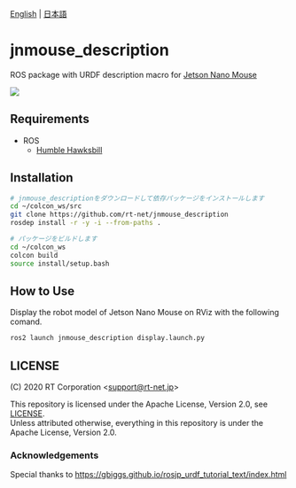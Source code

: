 [English](README.en.md) | [日本語](README.md)

# jnmouse_description

ROS package with URDF description macro for [Jetson Nano Mouse](https://rt-net.jp/products/jetson_nano_mouse/)

![](https://rt-net.github.io/images/jetson-nano-mouse/jnmouse_rviz.png)

## Requirements

- ROS
  - [Humble Hawksbill](https://docs.ros.org/en/foxy/Releases/Release-Humble-Hawksbill.html)

## Installation

```sh
# jnmouse_descriptionをダウンロードして依存パッケージをインストールします
cd ~/colcon_ws/src
git clone https://github.com/rt-net/jnmouse_description
rosdep install -r -y -i --from-paths .

# パッケージをビルドします
cd ~/colcon_ws
colcon build
source install/setup.bash
```

## How to Use

Display the robot model of Jetson Nano Mouse on RViz with the following comand.

```sh
ros2 launch jnmouse_description display.launch.py
```

## LICENSE

(C) 2020 RT Corporation \<support@rt-net.jp\>

This repository is licensed under the Apache License, Version 2.0, see [LICENSE](./LICENSE).  
Unless attributed otherwise, everything in this repository is under the Apache License, Version 2.0.


### Acknowledgements

Special thanks to https://gbiggs.github.io/rosjp_urdf_tutorial_text/index.html